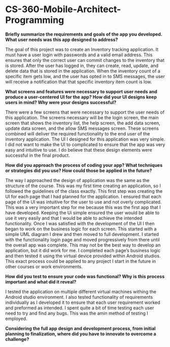 # CS-360-Mobile-Architect-Programming
**Briefly summarize the requirements and goals of the app you developed. What user needs was this app designed to address?**

The goal of this project was to create an Inventory tracking application. It must have a user login with passwords and a valid email address. This ensures that only the correct user can commit changes to the inventory that is stored. After the user has logged in, they can create, read, update, and delete data that is stored in the application. When the inventory count of a specific item gets low, and the user has opted in to SMS messages, the user will receive a notification that that specific inventory item count is low.  

**What screens and features were necessary to support user needs and produce a user-centered UI for the app? How did your UI designs keep users in mind? Why were your designs successful?**

There were a few screens that were necessary to support the user needs of this application. The screens necessary will be the login screen, the main screen that shows the inventory list, the help screen, the add data screen, update data screen, and the allow SMS messages screen. These screens combined will deliver the required functionality to the end user of the inventory application. The UI I designed for this application was very simple. I did not want to make the UI to complicated to ensure that the app was very easy and intuitive to use. I do believe that these design elements were successful in the final product.

**How did you approach the process of coding your app? What techniques or strategies did you use? How could those be applied in the future?**

The way I approached the design of application was the same as the structure of the course. This was my first time creating an application, so I followed the guidelines of the class exactly. This first step was creating the UI for each page that I had planned for the application. I ensured that each page of the UI was intuitive for the user to use and not overly complicated. This was a very important step for me because this was the first app that I have developed. Keeping the Ui simple ensured the user would be able to use it very easily and that I would be able to achieve the intended functionality. Once I was satisfied with the development of the UI I then began to work on the business logic for each screen. This started with a simple UML diagram I drew and then moved to full development. I started with the functionality login page and moved progressively from there until the overall app was complete. This may not be the best way to develop an application, but it did work for me. I completed each page’s business logic and then tested it using the virtual device provided within Android studios. This exact process could be applied to any project I start in the future in other courses or work environments.

**How did you test to ensure your code was functional? Why is this process important and what did it reveal?**

I tested the application on multiple different virtual machines withing the Android studio environment. I also tested functionality of requirements individually as I developed it to ensure that each user requirement worked and preformed as intended. I spent quite a bit of time testing each user need to try and find any bugs. This was the amin method of testing I employed.

**Considering the full app design and development process, from initial planning to finalization, where did you have to innovate to overcome a challenge?**

